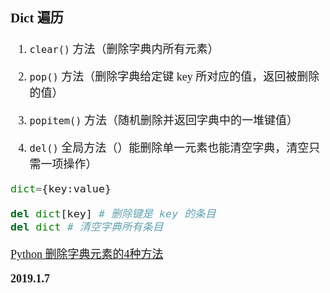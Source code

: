 <font size=4 face='楷体'>  


### Dict 遍历  

1. `clear()` 方法（删除字典内所有元素）  

2. `pop()` 方法（删除字典给定键 key 所对应的值，返回被删除的值）  

3. `popitem()` 方法（随机删除并返回字典中的一堆键值）  

4. `del()` 全局方法（）能删除单一元素也能清空字典，清空只需一项操作）  
```python
dict={key:value}

del dict[key] # 删除键是 key 的条目
del dict # 清空字典所有条目
```

[Python 删除字典元素的4种方法](https://blog.csdn.net/uuihoo/article/details/79496440)

**2019.1.7**